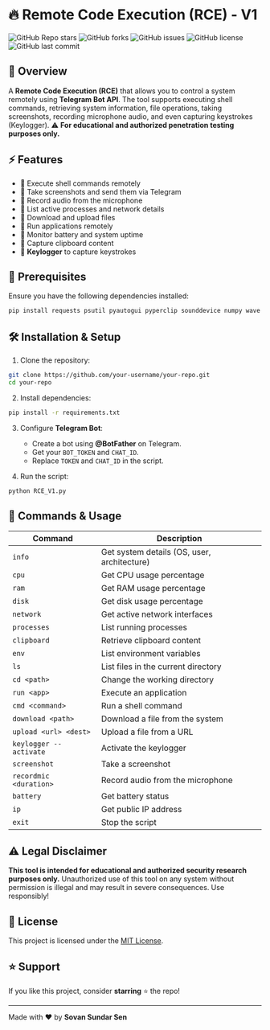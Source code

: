 # 🔥 Remote Code Execution (RCE) - V1

![GitHub Repo stars](https://img.shields.io/github/stars/your-username/your-repo?style=social)
![GitHub forks](https://img.shields.io/github/forks/your-username/your-repo?style=social)
![GitHub issues](https://img.shields.io/github/issues/your-username/your-repo)
![GitHub license](https://img.shields.io/github/license/your-username/your-repo)
![GitHub last commit](https://img.shields.io/github/last-commit/your-username/your-repo)

## 🚀 Overview
A **Remote Code Execution (RCE)** that allows you to control a system remotely using **Telegram Bot API**. The tool supports executing shell commands, retrieving system information, file operations, taking screenshots, recording microphone audio, and even capturing keystrokes (Keylogger). ⚠️ **For educational and authorized penetration testing purposes only.**

## ⚡ Features
- 📌 Execute shell commands remotely
- 📌 Take screenshots and send them via Telegram
- 📌 Record audio from the microphone
- 📌 List active processes and network details
- 📌 Download and upload files
- 📌 Run applications remotely
- 📌 Monitor battery and system uptime
- 📌 Capture clipboard content
- 📌 **Keylogger** to capture keystrokes

## 📜 Prerequisites
Ensure you have the following dependencies installed:
```sh
pip install requests psutil pyautogui pyperclip sounddevice numpy wave pynput
```

## 🛠️ Installation & Setup
1. Clone the repository:
```sh
git clone https://github.com/your-username/your-repo.git
cd your-repo
```
2. Install dependencies:
```sh
pip install -r requirements.txt
```
3. Configure **Telegram Bot**:
   - Create a bot using **@BotFather** on Telegram.
   - Get your `BOT_TOKEN` and `CHAT_ID`.
   - Replace `TOKEN` and `CHAT_ID` in the script.

4. Run the script:
```sh
python RCE_V1.py
```

## 🎯 Commands & Usage
| Command | Description |
|---------|-------------|
| `info` | Get system details (OS, user, architecture) |
| `cpu` | Get CPU usage percentage |
| `ram` | Get RAM usage percentage |
| `disk` | Get disk usage percentage |
| `network` | Get active network interfaces |
| `processes` | List running processes |
| `clipboard` | Retrieve clipboard content |
| `env` | List environment variables |
| `ls` | List files in the current directory |
| `cd <path>` | Change the working directory |
| `run <app>` | Execute an application |
| `cmd <command>` | Run a shell command |
| `download <path>` | Download a file from the system |
| `upload <url> <dest>` | Upload a file from a URL |
| `keylogger --activate` | Activate the keylogger |
| `screenshot` | Take a screenshot |
| `recordmic <duration>` | Record audio from the microphone |
| `battery` | Get battery status |
| `ip` | Get public IP address |
| `exit` | Stop the script |

## ⚠️ Legal Disclaimer
**This tool is intended for educational and authorized security research purposes only.** Unauthorized use of this tool on any system without permission is illegal and may result in severe consequences. Use responsibly!

## 📜 License
This project is licensed under the [MIT License](LICENSE).

## ⭐ Support
If you like this project, consider **starring** ⭐ the repo!

---
Made with ❤️ by **Sovan Sundar Sen**

